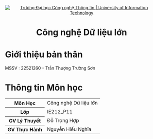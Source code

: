 <div align="center">
  <a href="https://www.uit.edu.vn/" title="Trường Đại học Công nghệ Thông tin" target="_blank">
    <img src="https://i.imgur.com/WmMnSRt.png" alt="Trường Đại học Công nghệ Thông tin | University of Information Technology">
  </a>
</div>
<!-- Header -->
<h1 align="center"><b>Công nghệ Dữ liệu lớn</b></h>


# Giới thiệu bản thân
MSSV : 22521260 -  Trần Thượng Trường Sơn

# Thông tin Môn học
<table>
  <tr><th>Môn Học     </th><td>Công nghệ Dữ liệu lớn</td></tr>
  <tr><th>Lớp         </th><td>IE212_P11               </td></tr>
  <tr><th>GV Lý Thuyết</th><td>Đỗ Trọng Hợp        </td></tr>
  <tr><th>GV Thực Hành</th><td>Nguyễn Hiếu Nghĩa        </td></tr>
</table>
